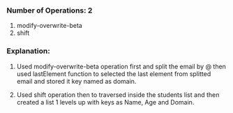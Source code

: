### Number of Operations: 2

1. modify-overwrite-beta
2. shift

### Explanation:


1. Used modify-overwrite-beta operation first and split the email by @ then used lastElement function to selected the last element from  splitted email and stored it key named as domain.

2. Used shift operation then to traversed inside the students list and then created a list 1 levels up with keys as Name, Age and Domain.